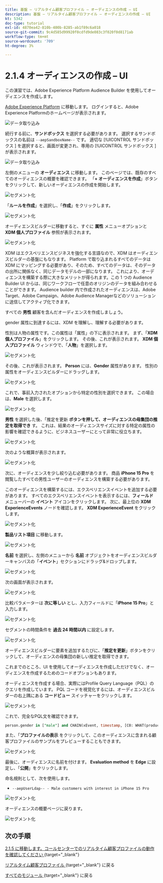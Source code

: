 ```yaml
---
title: 基盤 – リアルタイム顧客プロファイル – オーディエンスの作成 – UI
description: 基盤 – リアルタイム顧客プロファイル – オーディエンスの作成 – UI
kt: 5342
doc-type: tutorial
exl-id: 4870ea42-810b-400b-8285-ab1f89c6a018
source-git-commit: 9c4d585d99920f0cdfd9de083c3f020f0d8171ab
workflow-type: tm+mt
source-wordcount: '709'
ht-degree: 3%

---
```


# 2.1.4 オーディエンスの作成 – UI

この演習では、Adobe Experience Platform Audience Builder を使用してオーディエンスを作成します。

[Adobe Experience Platform](https://experience.adobe.com/platform) に移動します。 ログインすると、Adobe Experience Platformのホームページが表示されます。

![データ取り込み](./../../../../modules/delivery-activation/datacollection/dc1.2/images/home.png)

続行する前に、**サンドボックス** を選択する必要があります。 選択するサンドボックスの名前は ``--aepSandboxName--`` です。 適切な [!UICONTROL &#x200B; サンドボックス &#x200B;] を選択すると、画面が変更され、専用の [!UICONTROL &#x200B; サンドボックス &#x200B;] が表示されます。

![データ取り込み](./../../../../modules/delivery-activation/datacollection/dc1.2/images/sb1.png)

左側のメニューの **オーディエンス** に移動します。 このページでは、既存のすべてのオーディエンスの概要を確認できます。 「**+ オーディエンスを作成**」ボタンをクリックして、新しいオーディエンスの作成を開始します。

![セグメント化](./images/menuseg.png)

「**ルールを作成**」を選択し、「**作成**」をクリックします。

![セグメント化](./images/menusegbr.png)

オーディエンスビルダーに移動すると、すぐに **属性** メニューオプションと **XDM 個人プロファイル** 参照が表示されます。

![セグメント化](./images/segmentationui.png)

XDM はエクスペリエンスビジネスを強化する言語なので、XDM はオーディエンスビルダーの基盤にもなります。 Platform で取り込まれるすべてのデータは XDM にマッピングする必要があり、そのため、すべてのデータは、そのデータの出所に関係なく、同じデータモデルの一部になります。 これにより、オーディエンスを構築する際に大きなメリットが得られます。この 1 つの Audience Builder UI からは、同じワークフローで任意のオリジンのデータを組み合わせることができます。 Audience builder 内で作成されたオーディエンスは、Adobe Target、Adobe Campaign、Adobe Audience Managerなどのソリューションに送信してアクティブ化できます。

すべての **男性** 顧客を含んだオーディエンスを作成しましょう。

gender 属性に到達するには、XDM を理解し、理解する必要があります。

性別は人物の属性です。この属性は「属性」の下に表示されます。 まず、「**XDM 個人プロファイル**」をクリックします。 その後、これが表示されます。 **XDM 個人プロファイル** ウィンドウで、「**人物**」を選択します。

![セグメント化](./images/person.png)

その後、これが表示されます。 **Person** には、**Gender** 属性があります。 性別の属性をオーディエンスビルダーにドラッグします。

![セグメント化](./images/gender.png)

これで、事前入力されたオプションから特定の性別を選択できます。 この場合は、**Male** を選択します。

![セグメント化](./images/genderselection.png)

**男性** を選択した後、「推定を更新 **ボタンを押して、オーディエンスの母集団の推定を取得でき** す。 これは、結果のオーディエンスサイズに対する特定の属性の影響を確認できるように、ビジネスユーザーにとって非常に役立ちます。

![セグメント化](./images/segmentpreview.png)

次のような概算が表示されます。

![セグメント化](./images/segmentpreviewest.png)

次に、オーディエンスを少し絞り込む必要があります。 商品 **iPhone 15 Pro** を閲覧したすべての男性ユーザーのオーディエンスを構築する必要があります。

このオーディエンスを構築するには、エクスペリエンスイベントを追加する必要があります。 すべてのエクスペリエンスイベントを表示するには、**フィールド** メニューバーの **イベント** アイコンをクリックします。 次に、最上位の **XDM ExperienceEvents** ノードを確認します。 **XDM ExperienceEvent** をクリックします。

![セグメント化](./images/findee.png)

**製品リスト項目** に移動します。

![セグメント化](./images/plitems.png)

**名前** を選択し、左側のメニューから **名前** オブジェクトをオーディエンスビルダーキャンバスの「**イベント**」セクションにドラッグ&amp;ドロップします。

![セグメント化](./images/eeweb.png)

次の画面が表示されます。

![セグメント化](./images/eewebpdtlname.png)

比較パラメーターは **次に等しい** とし、入力フィールドに「**iPhone 15 Pro**」と入力します。

![セグメント化](./images/pv.png)

セグメントの時間条件を **過去 24 時間以内** に設定します。

![セグメント化](./images/pv1.png)

オーディエンスビルダーに要素を追加するたびに、「**推定を更新**」ボタンをクリックして、オーディエンスの母集団の新しい推定を取得できます。

これまでのところ、UI を使用してオーディエンスを作成しただけでなく、オーディエンスを作成するためのコードオプションもあります。

オーディエンスを作成する場合、実際にはProfile Query Language（PQL）のクエリを作成しています。 PQL コードを視覚化するには、オーディエンスビルダーの右上隅にある **コードビュー** スイッチャーをクリックします。

![セグメント化](./images/codeview.png)

これで、完全なPQL文を確認できます。

```sql
person.gender in ["male"] and CHAIN(xEvent, timestamp, [C0: WHAT(productListItems.exists(name.equals("iPhone 15 Pro", false)))])
```

また、「**プロファイルの表示** をクリックして、このオーディエンスに含まれる顧客プロファイルのサンプルをプレビューすることもできます。

![セグメント化](./images/previewprofilesdtl.png)

最後に、オーディエンスに名前を付けます。
**Evaluation method** を **Edge** に設定し、「**公開**」をクリックします。

命名規則として、次を使用します。

- `--aepUserLdap-- - Male customers with interest in iPhone 15 Pro`

![セグメント化](./images/segmentname.png)

オーディエンスの概要ページに戻ります。

![セグメント化](./images/savedsegment.png)

## 次の手順

[2.1.5 に移動します。コールセンターでのリアルタイム顧客プロファイルの動作を確認してください ](./ex5.md){target="_blank"}

[ リアルタイム顧客プロファイル ](./real-time-customer-profile.md){target="_blank"} に戻る

[ すべてのモジュール ](./../../../../overview.md){target="_blank"} に戻る
